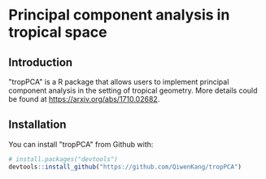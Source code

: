 # Principal component analysis in tropical space

## Introduction
"tropPCA" is a R package that allows users to implement principal component analysis in the setting of tropical geometry. More details could be found at https://arxiv.org/abs/1710.02682.

## Installation
You can install "tropPCA" from Github with:
```r
# install.packages("devtools")
devtools::install_github("https://github.com/QiwenKang/tropPCA")
```
